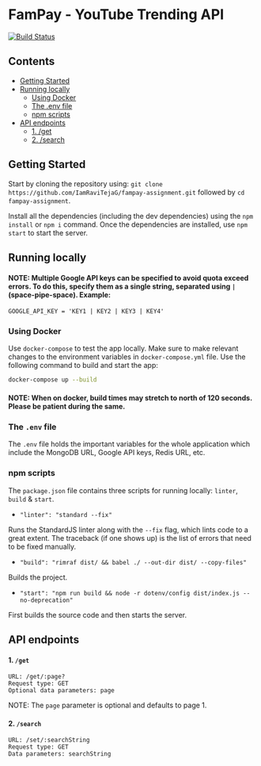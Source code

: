 # FamPay - YouTube Trending API

[![Build Status](https://travis-ci.com/IamRaviTejaG/fampay-assignment.svg?token=vvf8z6vQwjyH6vRq8cg5&branch=master)](https://travis-ci.com/IamRaviTejaG/fampay-assignment)

## Contents
- [Getting Started](#getting-started)
- [Running locally](#running-locally)
  - [Using Docker](#using-docker)
  - [The .env file](#the-env-file)
  - [npm scripts](#npm-scripts)
- [API endpoints](#api-endpoints)
    - [1. /get](#1-get)
    - [2. /search](#2-search)

## Getting Started
Start by cloning the repository using: `git clone https://github.com/IamRaviTejaG/fampay-assignment.git` followed by `cd fampay-assignment`.

Install all the dependencies (including the dev dependencies) using the `npm install` or `npm i` command. Once the dependencies are installed, use `npm start` to start the server.

## Running locally
#### NOTE: Multiple Google API keys can be specified to avoid quota exceed errors. To do this, specify them as a single string, separated using ` | ` (space-pipe-space). Example:
`GOOGLE_API_KEY = 'KEY1 | KEY2 | KEY3 | KEY4'`
### Using Docker
Use `docker-compose` to test the app locally. Make sure to make relevant changes to the environment variables in `docker-compose.yml` file. Use the following command to build and start the app:
```bash
docker-compose up --build
```
#### NOTE: When on docker, build times may stretch to north of 120 seconds. Please be patient during the same.

### The `.env` file
The `.env` file holds the important variables for the whole application which include the MongoDB URL, Google API keys, Redis URL, etc.

### npm scripts
The `package.json` file contains three scripts for running locally: `linter`, `build` & `start`.

- `"linter": "standard --fix"`

Runs the StandardJS linter along with the `--fix` flag, which lints code to a great extent. The traceback (if one shows up) is the list of errors that need to be fixed manually.

- `"build": "rimraf dist/ && babel ./ --out-dir dist/ --copy-files"`

Builds the project.

- `"start": "npm run build && node -r dotenv/config dist/index.js --no-deprecation"`

First builds the source code and then starts the server.

## API endpoints
#### 1. `/get`
```
URL: /get/:page?
Request type: GET
Optional data parameters: page
```

NOTE: The `page` parameter is optional and defaults to page 1.

#### 2. `/search`
```
URL: /set/:searchString
Request type: GET
Data parameters: searchString
```
